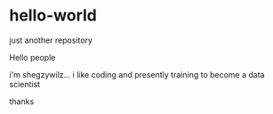 # hello-world
just another repository

Hello people

i'm shegzywilz... i like coding and presently training to become a data scientist

thanks
